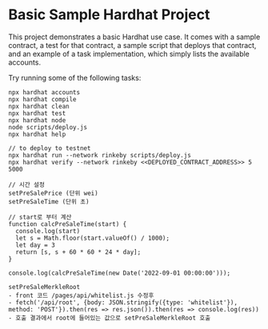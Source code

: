 # Basic Sample Hardhat Project

This project demonstrates a basic Hardhat use case. It comes with a sample contract, a test for that contract, a sample script that deploys that contract, and an example of a task implementation, which simply lists the available accounts.

Try running some of the following tasks:

```shell
npx hardhat accounts
npx hardhat compile
npx hardhat clean
npx hardhat test
npx hardhat node
node scripts/deploy.js
npx hardhat help
```

```
// to deploy to testnet
npx hardhat run --network rinkeby scripts/deploy.js
npx hardhat verify --network rinkeby <<DEPLOYED_CONTRACT_ADDRESS>> 5 5000
```

```
// 시간 설정
setPreSalePrice (단위 wei)
setPreSaleTime (단위 초) 

// start로 부터 계산
function calcPreSaleTime(start) {
  console.log(start)
  let s = Math.floor(start.valueOf() / 1000);
  let day = 3
  return [s, s + 60 * 60 * 24 * day];
}

console.log(calcPreSaleTime(new Date('2022-09-01 00:00:00')));
```

```
setPreSaleMerkleRoot
- front 코드 /pages/api/whitelist.js 수정후
- fetch('/api/root', {body: JSON.stringify({type: 'whitelist'}), method: 'POST'}).then(res => res.json()).then(res => console.log(res))
- 호출 결과에서 root에 들어있는 값으로 setPreSaleMerkleRoot 호출
```